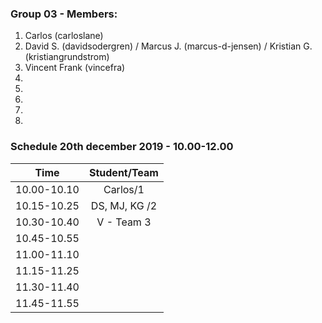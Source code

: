 ### Group 03 - Members:
1. Carlos (carloslane)
2. David S. (davidsodergren) / Marcus J. (marcus-d-jensen) / Kristian G. (kristiangrundstrom)
3. Vincent Frank (vincefra)
4. 
5. 
6. 
7. 
8. 

### Schedule 20th december 2019 - 10.00-12.00

| Time        |  Student/Team | 
|-------------|:-------------:|
| 10.00-10.10 |    Carlos/1   |
| 10.15-10.25 | DS, MJ, KG /2 |
| 10.30-10.40 |   V - Team 3  |
| 10.45-10.55 |               |
| 11.00-11.10 |               |
| 11.15-11.25 |               |
| 11.30-11.40 |               |
| 11.45-11.55 |               |

